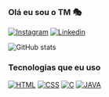### Olá eu sou o TM 🎭
[![Instagram](https://img.shields.io/badge/Instagram-E4405F?style=for-the-badge&logo=instagram&logoColor=white
)](https://instagram.com/thales.nvs) [![Linkedin](	https://img.shields.io/badge/LinkedIn-0077B5?style=for-the-badge&logo=linkedin&logoColor=white
)](https://www.linkedin.com/in/thales-morais-029ab4266/)

![GitHub stats](https://github-readme-stats.vercel.app/api?username=Thalesmn2004&show_icons=true&theme=radical)

### Tecnologias que eu uso
[![HTML](https://img.shields.io/badge/HTML-239120?style=for-the-badge&logo=html5&logoColor=white)](vazio) [![CSS](https://img.shields.io/badge/CSS-239120?&style=for-the-badge&logo=css3&logoColor=white)](vazio) [![C](https://img.shields.io/badge/C-00599C?style=for-the-badge&logo=c&logoColor=white)](vazio) [![JAVA](https://img.shields.io/badge/Java-ED8B00?style=for-the-badge&logo=openjdk&logoColor=white)](vazio) 
